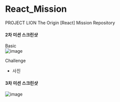 # React_Mission
PROJECT LION The Origin [React] Mission Repository

#### 2차 미션 스크린샷  
Basic  
![image](https://user-images.githubusercontent.com/66757141/157262377-0ea550d4-88d5-46b0-bff0-5bacf14bfafe.png)

Challenge  
- 사진  

#### 3차 미션 스크린샷
![image](https://user-images.githubusercontent.com/66757141/159455996-57925af6-c963-4bfc-af9c-3bdb0b89b9a6.png)
